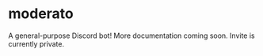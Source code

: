 # moderato
A general-purpose Discord bot! More documentation coming soon. Invite is currently private.
